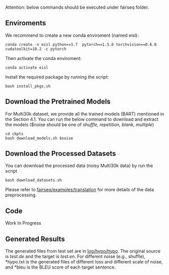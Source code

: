 Attention: below commands should be executed under fairseq folder.
## Enviroments
We recommend to create a new conda enviroment (named eisl):
```shell
conda create -n eisl python==3.7  pytorch==1.5.0 torchvision==0.6.0 cudatoolkit=10.2 -c pytorch

```
Then activate the conda enviroment:
```shell
conda activate eisl
```
Install the required package by running the script:
```shell
bash install_pkgs.sh
```

## Download the Pretrained Models
For Multi30k dataset, we provide all the trained models (BART) mentioned in the Section 4.1. You can run the below command to download and extract the models ($noise should be one of *shuffle, repetition, blank, multiple*)
```shell
cd ckpts 
bash download_models.sh $noise
```

## Download the Processed Datasets 
You can download the processed data (noisy Multi30k data) by run the script
```shell
bash download_datasets.sh
```
Please refer to [fairseq/examples/translation](examples/translation) for more details of the data preprocessing.
## Code
Work In Progress

## Generated Results
The generated files from test set are in [log/hypo/hypo](log/hypo/hypo). The original source is *test.de* and the target is *test.en*. For different noise (e.g., shuffle), \*hypo.txt is the generated files of different loss and different scale of noise, and \*bleu is the BLEU score of each target sentence.

